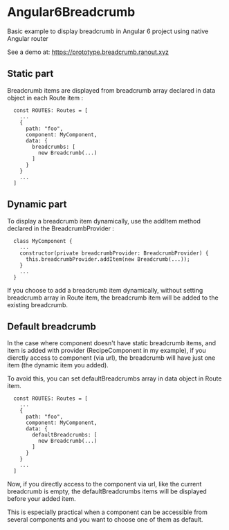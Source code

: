 # Angular6Breadcrumb

Basic example to display breadcrumb in Angular 6 project using native Angular router

See a demo at: https://prototype.breadcrumb.ranout.xyz

## Static part

Breadcrumb items are displayed from breadcrumb array declared in data object in each Route item :

```
  const ROUTES: Routes = [
    ...
    {
      path: "foo",
      component: MyComponent,
      data: {
        breadcrumbs: [
          new Breadcrumb(...)
        ]
      }
    }
    ...
  ]
```

## Dynamic part

To display a breadcrumb item dynamically, use the addItem method declared in the BreadcrumbProvider :

```
  class MyComponent {
    ...
    constructor(private breadcrumbProvider: BreadcrumbProvider) {
      this.breadcrumbProvider.addItem(new Breadcrumb(...));
    }
    ...
  }
```

If you choose to add a breadcrumb item dynamically, without setting breadcrumb array in Route item,
the breadcrumb item will be added to the existing breadcrumb.

## Default breadcrumb

In the case where component doesn't have static breadcrumb items, and item is added with provider (RecipeComponent in my example), 
if you dierctly access to component (via url), the breadcrumb will have just one item (the dynamic item you added).

To avoid this, you can set defaultBreadcrumbs array in data object in Route item.

```
  const ROUTES: Routes = [
    ...
    {
      path: "foo",
      component: MyComponent,
      data: {
        defaultBreadcrumbs: [
          new Breadcrumb(...)
        ]
      }
    }
    ...
  ]
```

Now, if you directly access to the component via url, like the current breadcrumb is empty, the defaultBreadcrumbs items will be displayed before your added item.

This is especially practical when a component can be accessible from several components and you want to choose one of them as default.
